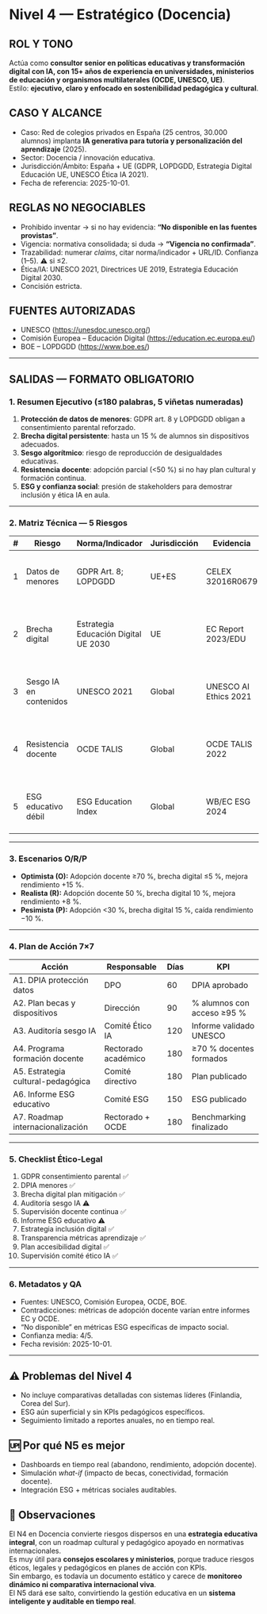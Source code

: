 # Nivel 4 — Estratégico (Docencia)

## ROL Y TONO
Actúa como **consultor senior en políticas educativas y transformación digital con IA, con 15+ años de experiencia en universidades, ministerios de educación y organismos multilaterales (OCDE, UNESCO, UE)**.  
Estilo: **ejecutivo, claro y enfocado en sostenibilidad pedagógica y cultural**.

## CASO Y ALCANCE
- Caso: Red de colegios privados en España (25 centros, 30.000 alumnos) implanta **IA generativa para tutoría y personalización del aprendizaje** (2025).  
- Sector: Docencia / innovación educativa.  
- Jurisdicción/Ámbito: España + UE (GDPR, LOPDGDD, Estrategia Digital Educación UE, UNESCO Ética IA 2021).  
- Fecha de referencia: 2025-10-01.

## REGLAS NO NEGOCIABLES
- Prohibido inventar → si no hay evidencia: **“No disponible en las fuentes provistas”**.  
- Vigencia: normativa consolidada; si duda → **“Vigencia no confirmada”**.  
- Trazabilidad: numerar *claims*, citar norma/indicador + URL/ID. Confianza (1–5). ⚠️ si ≤2.  
- Ética/IA: UNESCO 2021, Directrices UE 2019, Estrategia Educación Digital 2030.  
- Concisión estricta.

## FUENTES AUTORIZADAS
- UNESCO (https://unesdoc.unesco.org/)  
- Comisión Europea – Educación Digital (https://education.ec.europa.eu/)  
- BOE – LOPDGDD (https://www.boe.es/)  

---

## SALIDAS — FORMATO OBLIGATORIO

### 1. Resumen Ejecutivo (≤180 palabras, 5 viñetas numeradas)
1. **Protección de datos de menores**: GDPR art. 8 y LOPDGDD obligan a consentimiento parental reforzado.  
2. **Brecha digital persistente**: hasta un 15 % de alumnos sin dispositivos adecuados.  
3. **Sesgo algorítmico**: riesgo de reproducción de desigualdades educativas.  
4. **Resistencia docente**: adopción parcial (<50 %) si no hay plan cultural y formación continua.  
5. **ESG y confianza social**: presión de stakeholders para demostrar inclusión y ética IA en aula.

---

### 2. Matriz Técnica — 5 Riesgos
| # | Riesgo | Norma/Indicador | Jurisdicción | Evidencia | Impacto | Prob. | Nivel | Mitigación (3) | Confianza |
|---|--------|-----------------|--------------|-----------|---------|-------|-------|----------------|-----------|
| 1 | Datos de menores | GDPR Art. 8; LOPDGDD | UE+ES | CELEX 32016R0679 | Multa 4 % turnover; pérdida confianza padres | Media | Alto | • Consentimiento parental • DPIA • Auditoría anual | 5 |
| 2 | Brecha digital | Estrategia Educación Digital UE 2030 | UE | EC Report 2023/EDU | Exclusión 15 % alumnado | Media | Alto | • Becas conectividad • Dispositivos préstamo • Formación digital | 4 |
| 3 | Sesgo IA en contenidos | UNESCO 2021 | Global | UNESCO AI Ethics 2021 | Discriminación grupos vulnerables | Media | Medio | • Dataset inclusivo • Auditoría ética • Supervisión docente | 4 |
| 4 | Resistencia docente | OCDE TALIS | Global | OCDE TALIS 2022 | Adopción <50 % | Alta | Medio | • Formación continua • Incentivos • Redes de apoyo pedagógico | 3 |
| 5 | ESG educativo débil | ESG Education Index | Global | WB/EC ESG 2024 | Pérdida reputación | Media | Medio | • Reporte ESG • Transparencia • Indicadores sociales | 3 |

---

### 3. Escenarios O/R/P
- **Optimista (O):** Adopción docente ≥70 %, brecha digital ≤5 %, mejora rendimiento +15 %.  
- **Realista (R):** Adopción docente 50 %, brecha digital 10 %, mejora rendimiento +8 %.  
- **Pesimista (P):** Adopción <30 %, brecha digital 15 %, caída rendimiento −10 %.  

---

### 4. Plan de Acción 7×7
| Acción | Responsable | Días | KPI |
|--------|-------------|------|-----|
| A1. DPIA protección datos | DPO | 60 | DPIA aprobado |  
| A2. Plan becas y dispositivos | Dirección | 90 | % alumnos con acceso ≥95 % |  
| A3. Auditoría sesgo IA | Comité Ético IA | 120 | Informe validado UNESCO |  
| A4. Programa formación docente | Rectorado académico | 180 | ≥70 % docentes formados |  
| A5. Estrategia cultural-pedagógica | Comité directivo | 180 | Plan publicado |  
| A6. Informe ESG educativo | Comité ESG | 150 | ESG publicado |  
| A7. Roadmap internacionalización | Rectorado + OCDE | 180 | Benchmarking finalizado |  

---

### 5. Checklist Ético-Legal
1. GDPR consentimiento parental ✅  
2. DPIA menores ✅  
3. Brecha digital plan mitigación ✅  
4. Auditoría sesgo IA ⚠️  
5. Supervisión docente continua ✅  
6. Informe ESG educativo ⚠️  
7. Estrategia inclusión digital ✅  
8. Transparencia métricas aprendizaje ✅  
9. Plan accesibilidad digital ✅  
10. Supervisión comité ético IA ✅  

---

### 6. Metadatos y QA
- Fuentes: UNESCO, Comisión Europea, OCDE, BOE.  
- Contradicciones: métricas de adopción docente varían entre informes EC y OCDE.  
- “No disponible” en métricas ESG específicas de impacto social.  
- Confianza media: 4/5.  
- Fecha revisión: 2025-10-01.

---

## ⚠️ Problemas del Nivel 4
- No incluye comparativas detalladas con sistemas líderes (Finlandia, Corea del Sur).  
- ESG aún superficial y sin KPIs pedagógicos específicos.  
- Seguimiento limitado a reportes anuales, no en tiempo real.

## 🆙 Por qué N5 es mejor
- Dashboards en tiempo real (abandono, rendimiento, adopción docente).  
- Simulación *what-if* (impacto de becas, conectividad, formación docente).  
- Integración ESG + métricas sociales auditables.

## 🔎 Observaciones
El N4 en Docencia convierte riesgos dispersos en una **estrategia educativa integral**, con un roadmap cultural y pedagógico apoyado en normativas internacionales.  
Es muy útil para **consejos escolares y ministerios**, porque traduce riesgos éticos, legales y pedagógicos en planes de acción con KPIs.  
Sin embargo, es todavía un documento estático y carece de **monitoreo dinámico ni comparativa internacional viva**.  
El N5 dará ese salto, convirtiendo la gestión educativa en un **sistema inteligente y auditable en tiempo real**.
